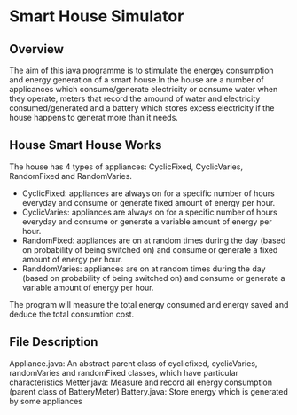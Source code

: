 # Smart House Simulator

## Overview
The aim of this java programme is to stimulate the energey consumption and energy generation of a smart house.In the house are a number of applicances which consume/generate electricity or consume water when they operate, meters that record the amound of water and electricity consumed/generated and a battery which stores excess electricity if the house happens to generat more than it needs. 

## House Smart House Works
The house has 4 types of appliances: CyclicFixed, CyclicVaries, RandomFixed and RandomVaries.
* CyclicFixed: appliances are always on for a specific number of hours everyday and consume or generate fixed amount of energy per hour.
* CyclicVaries: appliances are always on for a specific number of hours everyday and consume or generate a variable amount of energy per hour.
* RandomFixed: appliances are on at random times during the day (based on probability of being switched on) and consume or generate a fixed amount of energy per hour.
* RanddomVaries: appliances are on at random times during the day (based on probability of being switched on) and consume or generate a variable amount of energy per hour.

The program will measure the total energy consumed and energy saved and deduce the total consumtion cost.

## File Description
Appliance.java: An abstract parent class of cyclicfixed, cyclicVaries, randomVaries and randomFixed classes, which have particular characteristics
Metter.java: Measure and record all energy consumption (parent class of BatteryMeter)
Battery.java: Store energy which is generated by some appliances 

